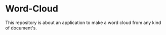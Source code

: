 # Word-Cloud
This repository is about an application to make a word cloud from any kind of document's.
